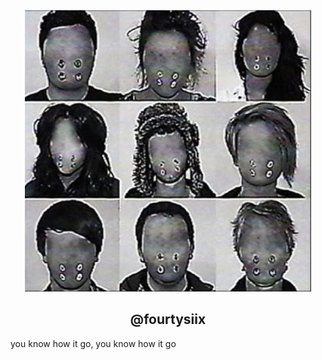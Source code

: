 <div align="center">
  <img src="https://github.com/dehydroepiandrosterone/dehydroepiandrosterone/blob/main/assets/Screenshot_102.png" height="450">
  <h2>@fourtysiix</h2>
</div>

you know how it go, you know how it go
